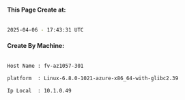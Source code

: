 
   
#### This Page Create at:

```bash

2025-04-06 - 17:43:31 UTC

```

#### Create By Machine:

```bash

Host Name : fv-az1057-301

platform  : Linux-6.8.0-1021-azure-x86_64-with-glibc2.39

Ip Local  : 10.1.0.49

```

